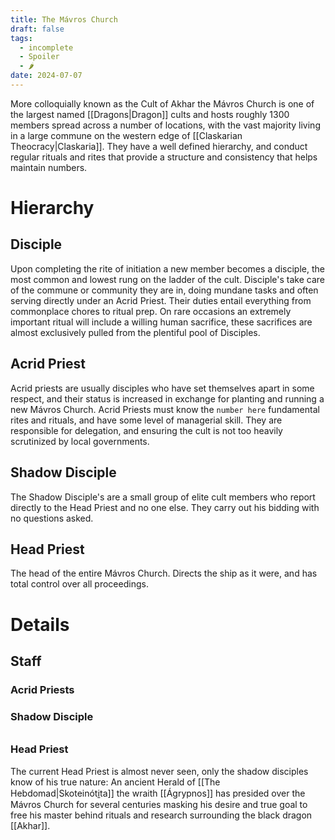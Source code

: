 ```yaml
---
title: The Mávros Church
draft: false
tags:
  - incomplete
  - Spoiler
  - 🌶
date: 2024-07-07
---
```


More colloquially known as the Cult of Akhar the Mávros Church is one of the largest named [[Dragons|Dragon]] cults and hosts roughly 1300 members spread across a number of locations, with the vast majority living in a large commune on the western edge of [[Claskarian Theocracy|Claskaria]]. They have a well defined hierarchy, and conduct regular rituals and rites that provide a structure and consistency that helps maintain numbers.
# Hierarchy
## Disciple
Upon completing the rite of initiation a new member becomes a disciple, the most common and lowest rung on the ladder of the cult. Disciple's take care of the commune or community they are in, doing mundane tasks and often serving directly under an Acrid Priest. Their duties entail everything from commonplace chores to ritual prep. On rare occasions an extremely important ritual will include a willing human sacrifice, these sacrifices are almost exclusively pulled from the plentiful pool of Disciples.
## Acrid Priest
Acrid priests are usually disciples who have set themselves apart in some respect, and their status is increased in exchange for planting and running a new Mávros Church. Acrid Priests must know the `number here` fundamental rites and rituals, and have some level of managerial skill. They are responsible for delegation, and ensuring the cult is not too heavily scrutinized by local governments.
## Shadow Disciple
The Shadow Disciple's are a small group of elite cult members who report directly to the Head Priest and no one else. They carry out his bidding with no questions asked.
## Head Priest
The head of the entire Mávros Church. Directs the ship as it were, and has total control over all proceedings.
# Details
## Staff
### Acrid Priests
### Shadow Disciple
###### 
### Head Priest
The current Head Priest is almost never seen, only the shadow disciples know of his true nature: An ancient Herald of [[The Hebdomad|Skoteinóti̱ta]] the wraith [[Ágrypnos]] has presided over the Mávros Church for several centuries masking his desire and true goal to free his master behind rituals and research surrounding the black dragon [[Akhar]].